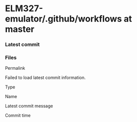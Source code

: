 # ELM327-emulator/.github/workflows at master

### Latest commit

### Files <a href="#files" id="files"></a>

Permalink

Failed to load latest commit information.

Type

Name

Latest commit message

Commit time
